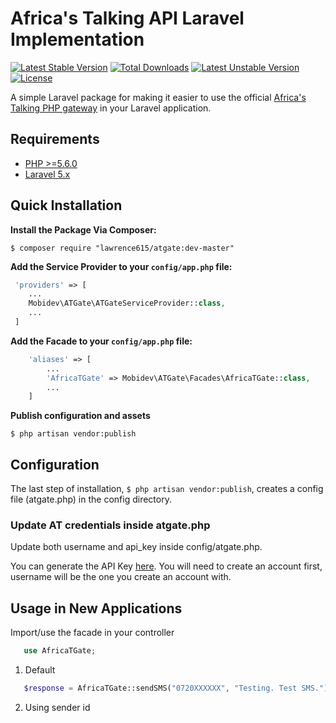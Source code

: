 # Africa's Talking API Laravel Implementation
[![Latest Stable Version](https://poser.pugx.org/lawrence615/atgate/v/stable)](https://packagist.org/packages/lawrence615/atgate)
[![Total Downloads](https://poser.pugx.org/lawrence615/atgate/downloads)](https://packagist.org/packages/lawrence615/atgate)
[![Latest Unstable Version](https://poser.pugx.org/lawrence615/atgate/v/unstable)](https://packagist.org/packages/lawrence615/atgate)
[![License](https://poser.pugx.org/lawrence615/atgate/license)](https://packagist.org/packages/lawrence615/atgate)

A simple Laravel package for making it easier to use the official [Africa's Talking PHP gateway](http://docs.africastalking.com/sms/sending/php) in your Laravel application.

## Requirements
- [PHP >=5.6.0](http://php.net/)
- [Laravel 5.x](https://github.com/laravel/framework)

## Quick Installation

**Install the Package Via Composer:**

```shell
$ composer require "lawrence615/atgate:dev-master"
```

**Add the Service Provider to your ```config/app.php``` file:**

```php
 'providers' => [
    ...
    Mobidev\ATGate\ATGateServiceProvider::class,
    ...
 ]
```

**Add the Facade to your ```config/app.php``` file:**

```php
    'aliases' => [
        ...
        'AfricaTGate' => Mobidev\ATGate\Facades\AfricaTGate::class,
        ...
    ]
```

**Publish configuration and assets**

`$ php artisan vendor:publish`

## Configuration
The last step of installation, `$ php artisan vendor:publish`, creates a config file (atgate.php) in the config directory.

### Update AT credentials inside atgate.php
Update both username and api_key inside config/atgate.php. 

You can generate the API Key [here](https://account.africastalking.com/settings/apikey). You will need to create an account first, username will be the one you create an account with.

## Usage in New Applications
Import/use the facade in your controller
 
```php
   use AfricaTGate;
```

1. Default

```php
   $response = AfricaTGate::sendSMS("0720XXXXXX", "Testing. Test SMS.");
```

2. Using sender id
